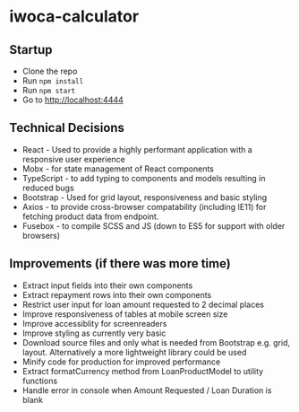 # iwoca-calculator

## Startup
* Clone the repo
* Run ```npm install```
* Run ```npm start```
* Go to [http://localhost:4444](http://localhost:4444)

## Technical Decisions
* React - Used to provide a highly performant application with a responsive user experience
* Mobx - for state management of React components
* TypeScript - to add typing to components and models resulting in reduced bugs
* Bootstrap - Used for grid layout, responsiveness and basic styling
* Axios  - to provide cross-browser compatability (including IE11) for fetching product data from endpoint.
* Fusebox - to compile SCSS and JS (down to ES5 for support with older browsers)

## Improvements (if there was more time)
* Extract input fields into their own components
* Extract repayment rows into their own components
* Restrict user input for loan amount requested to 2 decimal places
* Improve responsiveness of tables at mobile screen size
* Improve accessiblity for screenreaders
* Improve styling as currently very basic
* Download source files and only what is needed from Bootstrap e.g. grid, layout. Alternatively a more lightweight library could be used
* Minify code for production for improved performance
* Extract formatCurrency method from LoanProductModel to utility functions
* Handle error in console when Amount Requested / Loan Duration is blank